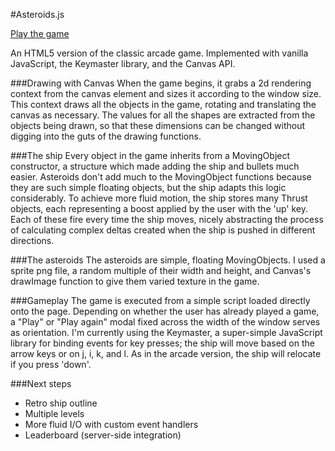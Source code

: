 #Asteroids.js

[Play the game](http://www.dylanonelson.com/asteroids)

An HTML5 version of the classic arcade game. Implemented with vanilla JavaScript, the Keymaster library, and the Canvas API.

###Drawing with Canvas
When the game begins, it grabs a 2d rendering context from the canvas element and sizes it according to the window size. This context draws all the objects in the game, rotating and translating the canvas as necessary. The values for all the shapes are extracted from the objects being drawn, so that these dimensions can be changed without digging into the guts of the drawing functions.

###The ship
Every object in the game inherits from a MovingObject constructor, a structure which made adding the ship and bullets much easier. Asteroids don't add much to the MovingObject functions because they are such simple floating objects, but the ship adapts this logic considerably. To achieve more fluid motion, the ship stores many Thrust objects, each representing a boost applied by the user with the 'up' key. Each of these fire every time the ship moves, nicely abstracting the process of calculating complex deltas created when the ship is pushed in different directions.

###The asteroids
The asteroids are simple, floating MovingObjects. I used a sprite png file, a random multiple of their width and height, and Canvas's drawImage function to give them varied texture in the game.

###Gameplay
The game is executed from a simple script loaded directly onto the page. Depending on whether the user has already played a game, a "Play" or "Play again" modal fixed across the width of the window serves as orientation. I'm currently using the Keymaster, a super-simple JavaScript library for binding events for key presses; the ship will move based on the arrow keys or on j, i, k, and l. As in the arcade version, the ship will relocate if you press 'down'.

###Next steps
* Retro ship outline
* Multiple levels
* More fluid I/O with custom event handlers
* Leaderboard (server-side integration)